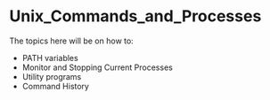 # Unix_Commands_and_Processes

The topics here will be on how to:

  - PATH variables
  - Monitor and Stopping Current Processes
  - Utility programs
  - Command History
